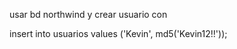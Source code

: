 usar bd northwind y crear usuario con

insert into usuarios values ('Kevin', md5('Kevin12!!'));





